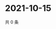 # 2021-10-15

共 0 条

<!-- BEGIN WEIBO -->
<!-- 最后更新时间 Fri Oct 15 2021 03:01:03 GMT+0800 (China Standard Time) -->

<!-- END WEIBO -->
